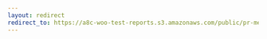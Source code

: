 ```yaml
---
layout: redirect
redirect_to: https://a8c-woo-test-reports.s3.amazonaws.com/public/pr-merge/38814/e2e/index.html
---
```

